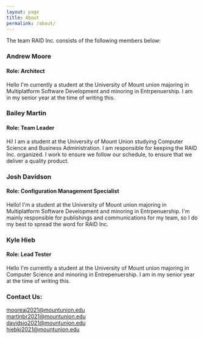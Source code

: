 ```yaml
---
layout: page
title: About
permalink: /about/
---
```


The team RAID Inc. consists of the following members below:

### Andrew Moore
#### Role: Architect
Hello I'm currently a student at the University of Mount union majoring in Multiplatform Software Development and minoring in Entrpenuership. I am in my senior year at the time of writing this. <br>

### Bailey Martin
#### Role: Team Leader
Hi! I am a student at the University of Mount Union studying Computer Science and Business Administration. I am responsible for keeping the RAID Inc. organized. I work to ensure we follow our schedule, to ensure that we deliver a quality product. <br>

### Josh Davidson
#### Role: Configuration Management Specialist
Hello! I'm a student at the University of Mount union majoring in Multiplatform Software Development and minoring in Entrpenuership. I'm mainly responsible for publishings and communications for my team, so I do my best to spread the word for RAID Inc. <br>

### Kyle Hieb
#### Role: Lead Tester
Hello I'm currently a student at the University of Mount union majoring in Computer Science and minoring in Entrepenuership. I am in my senior year at the time of writing this. <br>

### Contact Us:

[mooreaj2021@mountunion.edu](mailto:mooreaj2021@mountunion.edu) <br>
[martinbr2021@mountunion.edu](mailto:martinbr2021@mountunion.edu) <br>
[davidsjo2021@mountunion.edu](mailto:davidsjo2021@mountunion.edu) <br>
[hiebkj2021@mountunion.edu](mailto:hiebkj2021@mountunion.edu) <br>

